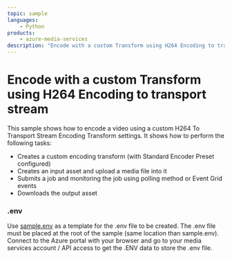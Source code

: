 ```yaml
---
topic: sample
languages:
    - Python
products:
    - azure-media-services
description: "Encode with a custom Transform using H264 Encoding to transport stream"
---
```


# Encode with a custom Transform using H264 Encoding to transport stream

This sample shows how to encode a video using a custom H264 To Transport Stream Encoding Transform settings. It shows how to perform the following tasks:

* Creates a custom encoding transform (with Standard Encoder Preset configured)
* Creates an input asset and upload a media file into it
* Submits a job and monitoring the job using polling method or Event Grid events
* Downloads the output asset

### .env

Use [sample.env](../../sample.env) as a template for the .env file to be created. The .env file must be placed at the root of the sample (same location than sample.env).
Connect to the Azure portal with your browser and go to your media services account / API access to get the .ENV data to store the .env file.